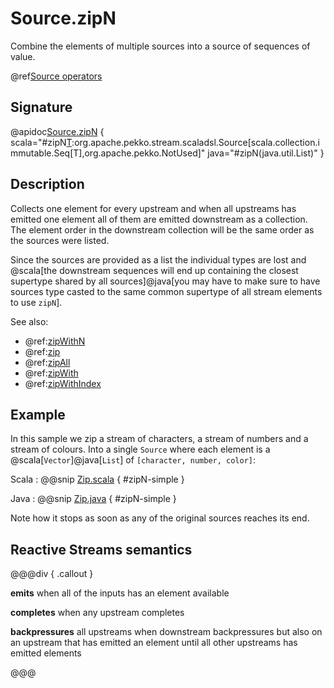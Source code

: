 # Source.zipN

Combine the elements of multiple sources into a source of sequences of value.

@ref[Source operators](../index.md#source-operators)

## Signature

@apidoc[Source.zipN](Source$) { scala="#zipN[T](sources:scala.collection.immutable.Seq[org.apache.pekko.stream.scaladsl.Source[T,_]]):org.apache.pekko.stream.scaladsl.Source[scala.collection.immutable.Seq[T],org.apache.pekko.NotUsed]" java="#zipN(java.util.List)" } 

## Description

Collects one element for every upstream and when all upstreams has emitted one element all of them are emitted downstream as a collection.
The element order in the downstream collection will be the same order as the sources were listed.

Since the sources are provided as a list the individual types are lost and @scala[the downstream sequences will end up containing the closest supertype shared by all sources]@java[you may have to make sure to have sources type casted to the same common supertype of all stream elements to use `zipN`].

See also:

 * @ref:[zipWithN](zipWithN.md)
 * @ref:[zip](../Source-or-Flow/zip.md)
 * @ref:[zipAll](../Source-or-Flow/zipAll.md)
 * @ref:[zipWith](../Source-or-Flow/zipWith.md)  
 * @ref:[zipWithIndex](../Source-or-Flow/zipWithIndex.md)  

## Example

In this sample we zip a stream of characters, a stream of numbers and a stream of colours. Into a single `Source`
where each element is a @scala[`Vector`]@java[`List`] of `[character, number, color]`:

Scala
:   @@snip [Zip.scala](/akka-docs/src/test/scala/docs/stream/operators/source/Zip.scala) { #zipN-simple }

Java
:   @@snip [Zip.java](/akka-docs/src/test/java/jdocs/stream/operators/source/Zip.java) { #zipN-simple }

Note how it stops as soon as any of the original sources reaches its end.

## Reactive Streams semantics

@@@div { .callout }

**emits** when all of the inputs has an element available

**completes** when any upstream completes

**backpressures** all upstreams when downstream backpressures but also on an upstream that has emitted an element until all other upstreams has emitted elements

@@@


